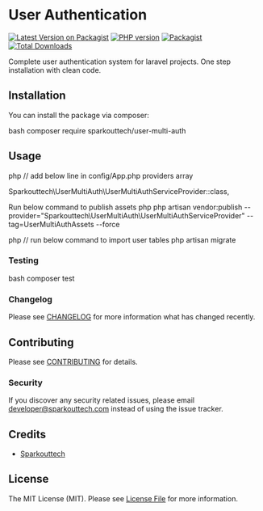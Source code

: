 # User Authentication

[![Latest Version on Packagist](https://img.shields.io/packagist/v/sparkouttech/user-multi-auth.svg?style=flat-square)](https://packagist.org/packages/sparkouttech/user-multi-auth)
<a href="https://packagist.org/packages/sparkouttech.user-multi-auth"><img src="https://img.shields.io/packagist/php-v/sparkouttech.user-multi-auth?style=flat-square" alt="PHP version"></a>
[![Packagist](https://img.shields.io/packagist/l/sparkouttech/user-multi-auth.svg)](https://packagist.org/packages/sparkouttech/user-multi-auth) 
[![Total Downloads](https://img.shields.io/packagist/dt/sparkouttech/user-multi-auth.svg?style=flat-square)](https://packagist.org/packages/sparkouttech/user-multi-auth)

Complete user authentication system for laravel projects. One step installation with clean code.

## Installation

You can install the package via composer:

bash
composer require sparkouttech/user-multi-auth


## Usage

php
// add below line in config/App.php providers array

Sparkouttech\UserMultiAuth\UserMultiAuthServiceProvider::class,


Run below command to publish assets 
php
php artisan vendor:publish --provider="Sparkouttech\UserMultiAuth\UserMultiAuthServiceProvider" --tag=UserMultiAuthAssets --force


php
// run below command to import user tables 
php artisan migrate


### Testing

bash
composer test


### Changelog

Please see [CHANGELOG](CHANGELOG.md) for more information what has changed recently.

## Contributing

Please see [CONTRIBUTING](CONTRIBUTING.md) for details.

### Security

If you discover any security related issues, please email developer@sparkouttech.com instead of using the issue tracker.

## Credits

-   [Sparkouttech](https://github.com/sparkouttech)

## License

The MIT License (MIT). Please see [License File](LICENSE.md) for more information.